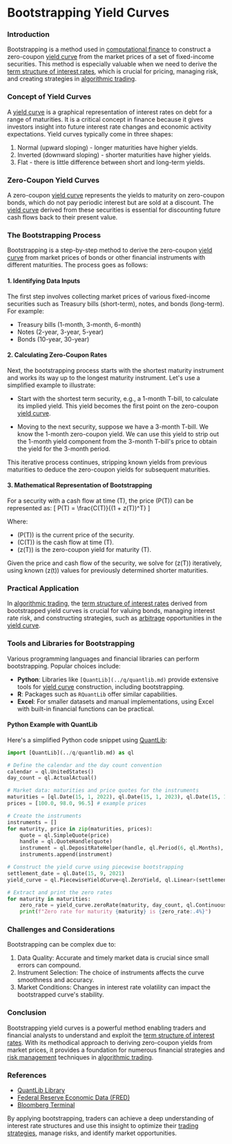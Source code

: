 # Bootstrapping Yield Curves

### Introduction

Bootstrapping is a method used in [computational finance](../c/computational_finance.md) to construct a zero-coupon [yield curve](../y/yield_curve.md) from the market prices of a set of fixed-income securities. This method is especially valuable when we need to derive the [term structure of interest rates](../t/term_structure_of_interest_rates.md), which is crucial for pricing, managing risk, and creating strategies in [algorithmic trading](../a/algorithmic_trading.md).

### Concept of Yield Curves

A [yield curve](../y/yield_curve.md) is a graphical representation of interest rates on debt for a range of maturities. It is a critical concept in finance because it gives investors insight into future interest rate changes and economic activity expectations. Yield curves typically come in three shapes:
1. Normal (upward sloping) - longer maturities have higher yields.
2. Inverted (downward sloping) - shorter maturities have higher yields.
3. Flat - there is little difference between short and long-term yields.

### Zero-Coupon Yield Curves

A zero-coupon [yield curve](../y/yield_curve.md) represents the yields to maturity on zero-coupon bonds, which do not pay periodic interest but are sold at a discount. The [yield curve](../y/yield_curve.md) derived from these securities is essential for discounting future cash flows back to their present value.

### The Bootstrapping Process

Bootstrapping is a step-by-step method to derive the zero-coupon [yield curve](../y/yield_curve.md) from market prices of bonds or other financial instruments with different maturities. The process goes as follows:

#### 1. Identifying Data Inputs
The first step involves collecting market prices of various fixed-income securities such as Treasury bills (short-term), notes, and bonds (long-term). For example:
- Treasury bills (1-month, 3-month, 6-month)
- Notes (2-year, 3-year, 5-year)
- Bonds (10-year, 30-year)

#### 2. Calculating Zero-Coupon Rates
Next, the bootstrapping process starts with the shortest maturity instrument and works its way up to the longest maturity instrument. Let's use a simplified example to illustrate:

- Start with the shortest term security, e.g., a 1-month T-bill, to calculate its implied yield. This yield becomes the first point on the zero-coupon [yield curve](../y/yield_curve.md).

- Moving to the next security, suppose we have a 3-month T-bill. We know the 1-month zero-coupon yield. We can use this yield to strip out the 1-month yield component from the 3-month T-bill's price to obtain the yield for the 3-month period.

This iterative process continues, stripping known yields from previous maturities to deduce the zero-coupon yields for subsequent maturities.

#### 3. Mathematical Representation of Bootstrapping

For a security with a cash flow at time \(T\), the price \(P(T)\) can be represented as:
\[ P(T) = \frac{C(T)}{(1 + z(T))^T} \]

Where:
- \(P(T)\) is the current price of the security.
- \(C(T)\) is the cash flow at time \(T\).
- \(z(T)\) is the zero-coupon yield for maturity \(T\).

Given the price and cash flow of the security, we solve for \(z(T)\) iteratively, using known \(z(t)\) values for previously determined shorter maturities.

### Practical Application

In [algorithmic trading](../a/algorithmic_trading.md), the [term structure of interest rates](../t/term_structure_of_interest_rates.md) derived from bootstrapped yield curves is crucial for valuing bonds, managing interest rate risk, and constructing strategies, such as [arbitrage](../a/arbitrage.md) opportunities in the [yield curve](../y/yield_curve.md).

### Tools and Libraries for Bootstrapping

Various programming languages and financial libraries can perform bootstrapping. Popular choices include:

- **Python**: Libraries like `[QuantLib](../q/quantlib.md)` provide extensive tools for [yield curve](../y/yield_curve.md) construction, including bootstrapping.
- **R**: Packages such as `RQuantLib` offer similar capabilities.
- **Excel**: For smaller datasets and manual implementations, using Excel with built-in financial functions can be practical.

#### Python Example with QuantLib

Here's a simplified Python code snippet using [QuantLib](../q/quantlib.md):

```python
import [QuantLib](../q/quantlib.md) as ql

# Define the calendar and the day count convention
calendar = ql.UnitedStates()
day_count = ql.ActualActual()

# Market data: maturities and price quotes for the instruments
maturities = [ql.Date(15, 1, 2022), ql.Date(15, 1, 2023), ql.Date(15, 1, 2024)]
prices = [100.0, 98.0, 96.5] # example prices

# Create the instruments
instruments = []
for maturity, price in zip(maturities, prices):
    quote = ql.SimpleQuote(price)
    handle = ql.QuoteHandle(quote)
    instrument = ql.DepositRateHelper(handle, ql.Period(6, ql.Months), 2, calendar, ql.ModifiedFollowing, False, day_count)
    instruments.append(instrument)

# Construct the yield curve using piecewise bootstrapping
settlement_date = ql.Date(15, 9, 2021)
yield_curve = ql.PiecewiseYieldCurve<ql.ZeroYield, ql.Linear>(settlement_date, instruments, day_count)

# Extract and print the zero rates
for maturity in maturities:
    zero_rate = yield_curve.zeroRate(maturity, day_count, ql.Continuous).rate()
    print(f"Zero rate for maturity {maturity} is {zero_rate:.4%}")

```

### Challenges and Considerations

Bootstrapping can be complex due to:
1. Data Quality: Accurate and timely market data is crucial since small errors can compound.
2. Instrument Selection: The choice of instruments affects the curve smoothness and accuracy.
3. Market Conditions: Changes in interest rate volatility can impact the bootstrapped curve's stability.

### Conclusion

Bootstrapping yield curves is a powerful method enabling traders and financial analysts to understand and exploit the [term structure of interest rates](../t/term_structure_of_interest_rates.md). With its methodical approach to deriving zero-coupon yields from market prices, it provides a foundation for numerous financial strategies and [risk management](../r/risk_management.md) techniques in [algorithmic trading](../a/algorithmic_trading.md).

### References

- [QuantLib Library](https://www.quantlib.org)
- [Federal Reserve Economic Data (FRED)](https://fred.stlouisfed.org)
- [Bloomberg Terminal](https://www.bloomberg.com/professional/solution/bloomberg-terminal/)

By applying bootstrapping, traders can achieve a deep understanding of interest rate structures and use this insight to optimize their [trading strategies](../t/trading_strategies.md), manage risks, and identify market opportunities.